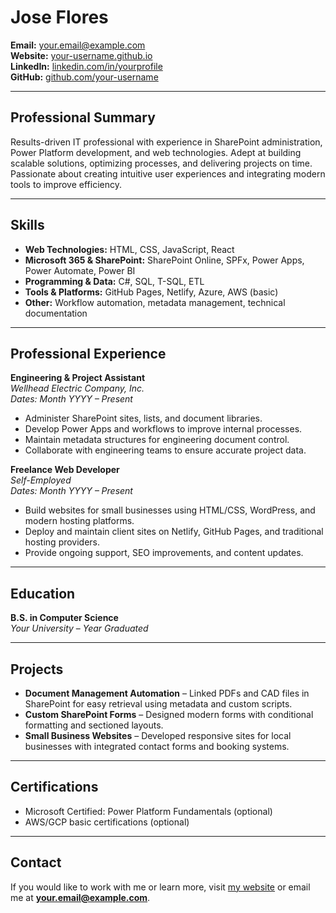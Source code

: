 # Jose Flores

**Email:** your.email@example.com  
**Website:** [your-username.github.io](https://your-username.github.io)  
**LinkedIn:** [linkedin.com/in/yourprofile](https://linkedin.com/in/yourprofile)  
**GitHub:** [github.com/your-username](https://github.com/your-username)  

---

## Professional Summary
Results-driven IT professional with experience in SharePoint administration, Power Platform development, and web technologies. Adept at building scalable solutions, optimizing processes, and delivering projects on time. Passionate about creating intuitive user experiences and integrating modern tools to improve efficiency.

---

## Skills
- **Web Technologies:** HTML, CSS, JavaScript, React
- **Microsoft 365 & SharePoint:** SharePoint Online, SPFx, Power Apps, Power Automate, Power BI
- **Programming & Data:** C#, SQL, T-SQL, ETL
- **Tools & Platforms:** GitHub Pages, Netlify, Azure, AWS (basic)
- **Other:** Workflow automation, metadata management, technical documentation

---

## Professional Experience

**Engineering & Project Assistant**  
*Wellhead Electric Company, Inc.*  
*Dates: Month YYYY – Present*  
- Administer SharePoint sites, lists, and document libraries.
- Develop Power Apps and workflows to improve internal processes.
- Maintain metadata structures for engineering document control.
- Collaborate with engineering teams to ensure accurate project data.

**Freelance Web Developer**  
*Self-Employed*  
*Dates: Month YYYY – Present*  
- Build websites for small businesses using HTML/CSS, WordPress, and modern hosting platforms.
- Deploy and maintain client sites on Netlify, GitHub Pages, and traditional hosting providers.
- Provide ongoing support, SEO improvements, and content updates.

---

## Education
**B.S. in Computer Science**  
*Your University* – *Year Graduated*

---

## Projects
- **Document Management Automation** – Linked PDFs and CAD files in SharePoint for easy retrieval using metadata and custom scripts.
- **Custom SharePoint Forms** – Designed modern forms with conditional formatting and sectioned layouts.
- **Small Business Websites** – Developed responsive sites for local businesses with integrated contact forms and booking systems.

---

## Certifications
- Microsoft Certified: Power Platform Fundamentals (optional)
- AWS/GCP basic certifications (optional)

---

## Contact
If you would like to work with me or learn more, visit [my website](https://your-username.github.io) or email me at **your.email@example.com**.
